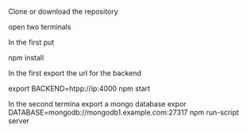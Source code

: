 Clone or download the repository

open two terminals

In the first put

npm install

In the first export the url for the backend

export BACKEND=htpp://ip:4000
npm start

In the second termina export a mongo database
expor DATABASE=mongodb://mongodb1.example.com:27317
npm run-script server



